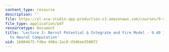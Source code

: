 ```yaml
---
content_type: resource
description: ''
file: https://ol-ocw-studio-app-production.s3.amazonaws.com/courses/9-40-introduction-to-neural-computation-spring-2018/16084675fd6a490a2ac0d3d6ae350072_MIT9_40S18_Lec03.pdf
file_type: application/pdf
resourcetype: Document
title: 'Lecture 3: Nernst Potential & Integrate and Fire Model - 9.40 Introduction
  to Neural Computation'
uid: 16084675-fd6a-490a-2ac0-d3d6ae350072
---
```

